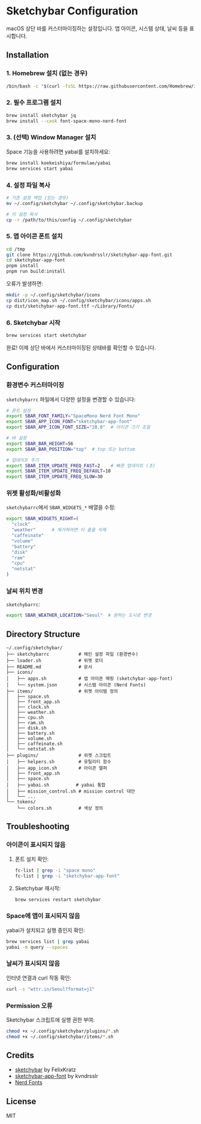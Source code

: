 # Sketchybar Configuration

macOS 상단 바를 커스터마이징하는 설정입니다. 앱 아이콘, 시스템 상태, 날씨 등을 표시합니다.

## Installation

### 1. Homebrew 설치 (없는 경우)

```bash
/bin/bash -c "$(curl -fsSL https://raw.githubusercontent.com/Homebrew/install/HEAD/install.sh)"
```

### 2. 필수 프로그램 설치

```bash
brew install sketchybar jq
brew install --cask font-space-mono-nerd-font
```

### 3. (선택) Window Manager 설치

Space 기능을 사용하려면 yabai를 설치하세요:

```bash
brew install koekeishiya/formulae/yabai
brew services start yabai
```

### 4. 설정 파일 복사

```bash
# 기존 설정 백업 (있는 경우)
mv ~/.config/sketchybar ~/.config/sketchybar.backup

# 이 설정 복사
cp -r /path/to/this/config ~/.config/sketchybar
```

### 5. 앱 아이콘 폰트 설치

```bash
cd /tmp
git clone https://github.com/kvndrsslr/sketchybar-app-font.git
cd sketchybar-app-font
pnpm install
pnpm run build:install
```

오류가 발생하면:

```bash
mkdir -p ~/.config/sketchybar/icons
cp dist/icon_map.sh ~/.config/sketchybar/icons/apps.sh
cp dist/sketchybar-app-font.ttf ~/Library/Fonts/
```

### 6. Sketchybar 시작

```bash
brew services start sketchybar
```

완료! 이제 상단 바에서 커스터마이징된 상태바를 확인할 수 있습니다.

## Configuration

### 환경변수 커스터마이징

`sketchybarrc` 파일에서 다양한 설정을 변경할 수 있습니다:

```bash
# 폰트 설정
export SBAR_FONT_FAMILY="SpaceMono Nerd Font Mono"
export SBAR_APP_ICON_FONT="sketchybar-app-font"
export SBAR_APP_ICON_FONT_SIZE="20.0"  # 아이콘 크기 조절

# 바 설정
export SBAR_BAR_HEIGHT=56
export SBAR_BAR_POSITION="top"  # top 또는 bottom

# 업데이트 주기
export SBAR_ITEM_UPDATE_FREQ_FAST=2    # 빠른 업데이트 (초)
export SBAR_ITEM_UPDATE_FREQ_DEFAULT=10
export SBAR_ITEM_UPDATE_FREQ_SLOW=30
```

### 위젯 활성화/비활성화

`sketchybarrc`에서 `SBAR_WIDGETS_*` 배열을 수정:

```bash
export SBAR_WIDGETS_RIGHT=(
  "clock"
  "weather"      # 제거하려면 이 줄을 삭제
  "caffeinate"
  "volume"
  "battery"
  "disk"
  "ram"
  "cpu"
  "netstat"
)
```

### 날씨 위치 변경

`sketchybarrc`:

```bash
export SBAR_WEATHER_LOCATION="Seoul"  # 원하는 도시로 변경
```

## Directory Structure

```
~/.config/sketchybar/
├── sketchybarrc           # 메인 설정 파일 (환경변수)
├── loader.sh              # 위젯 로더
├── README.md              # 문서
├── icons/
│   ├── apps.sh            # 앱 아이콘 매핑 (sketchybar-app-font)
│   └── system.json        # 시스템 아이콘 (Nerd Fonts)
├── items/                 # 위젯 아이템 정의
│   ├── space.sh
│   ├── front_app.sh
│   ├── clock.sh
│   ├── weather.sh
│   ├── cpu.sh
│   ├── ram.sh
│   ├── disk.sh
│   ├── battery.sh
│   ├── volume.sh
│   ├── caffeinate.sh
│   └── netstat.sh
├── plugins/               # 위젯 스크립트
│   ├── helpers.sh         # 유틸리티 함수
│   ├── app_icon.sh        # 아이콘 헬퍼
│   ├── front_app.sh
│   ├── space.sh
│   ├── yabai.sh          # yabai 통합
│   ├── mission_control.sh # mission control 대안
│   └── ...
└── tokens/
    └── colors.sh          # 색상 정의
```

## Troubleshooting

### 아이콘이 표시되지 않음

1. 폰트 설치 확인:
   ```bash
   fc-list | grep -i "space mono"
   fc-list | grep -i "sketchybar-app-font"
   ```

2. Sketchybar 재시작:
   ```bash
   brew services restart sketchybar
   ```

### Space에 앱이 표시되지 않음

yabai가 설치되고 실행 중인지 확인:
```bash
brew services list | grep yabai
yabai -m query --spaces
```

### 날씨가 표시되지 않음

인터넷 연결과 curl 작동 확인:
```bash
curl -s "wttr.in/Seoul?format=j1"
```

### Permission 오류

Sketchybar 스크립트에 실행 권한 부여:
```bash
chmod +x ~/.config/sketchybar/plugins/*.sh
chmod +x ~/.config/sketchybar/items/*.sh
```

## Credits

- [sketchybar](https://github.com/FelixKratz/SketchyBar) by FelixKratz
- [sketchybar-app-font](https://github.com/kvndrsslr/sketchybar-app-font) by kvndrsslr
- [Nerd Fonts](https://www.nerdfonts.com/)

## License

MIT
